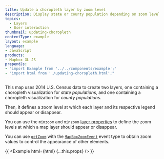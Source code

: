 ```yaml
---
title: Update a choropleth layer by zoom level
description: Display state or county population depending on zoom level.
topics:
  - Layers
  - User interaction
thumbnail: updating-choropleth
contentType: example
layout: example
language:
- JavaScript
products:
- Mapbox GL JS
prependJs:
- "import Example from '../../components/example';"
- "import html from './updating-choropleth.html';"
---
```


This map uses 2014 U.S. Census data to create two layers, one containing a choropleth visualization for _state populations_, and one containing a choropleth visualization for _county populations_. 

Then, it defines a zoom level at which each layer and its respective legend should appear or disappear.

You can use the `minzoom` and `minzoom` [layer properties](/mapbox-gl-js/style-spec/layers/) to define the zoom levels at which a map layer should appear or disappear.

You can use [`getZoom`](/mapbox-gl-js/api/map/#map#getzoom) with the [`MapBoxZoomEvent`](/mapbox-gl-js/api/events/#mapboxzoomevent) event type to obtain zoom values to control the appearance of other elements. 

{{ <Example html={html} {...this.props} /> }}
